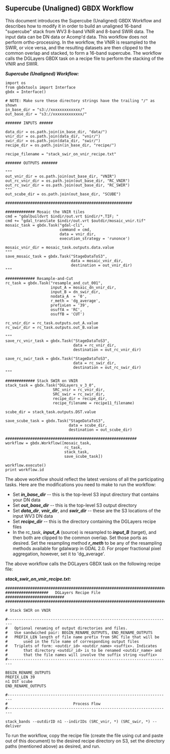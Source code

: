 ## Supercube (Unaligned) GBDX Workflow 

This document introduces the Supercube (Unaligned) GBDX Workflow and describes how to modify it in order to build an unaligned 16-band "supercube" stack from WV3 8-band VNIR and 8-band SWIR data. The input data can be DN data or Acomp'd data. This workflow does not perform ortho-processing. In the workflow, the VNIR is resampled to the SWIR, or vice versa, and the resulting datasets are then clipped to the common overlap and stacked, to form a 16-band supercube. The workflow calls the DGLayers GBDX task on a recipe file to perform the stacking of the VNIR and SWIR.

<!--
***************************************************************************
-->

**_Supercube (Unaligned) Workflow:_** 

```shell
import os
from gbdxtools import Interface
gbdx = Interface()

# NOTE: Make sure these directory strings have the trailing "/" as shown
in_base_dir = "s3://xxxxxxxxxxxxx/"
out_base_dir = "s3://xxxxxxxxxxxxx/"

####### INPUTS ######

data_dir = os.path.join(in_base_dir, "data/")
vnir_dir = os.path.join(data_dir, "vnir/")
swir_dir = os.path.join(data_dir, "swir/")
recipe_dir = os.path.join(in_base_dir, "recipe/")

recipe_filename = "stack_swir_on_vnir_recipe.txt"

####### OUTPUTS #######

"""
out_vnir_dir = os.path.join(out_base_dir, "VNIR")
out_rc_vnir_dir = os.path.join(out_base_dir, "RC_VNIR")
out_rc_swir_dir = os.path.join(out_base_dir, "RC_SWIR")
"""
out_scube_dir = os.path.join(out_base_dir, "SCUBE")

########################################################

############# Mosaic the VNIR tiles
cmd = "gdalbuildvrt $indir/out.vrt $indir/*.TIF; "
cmd += "gdal_translate $indir/out.vrt $outdir/mosaic_vnir.tif"
mosaic_task = gbdx.Task("gdal-cli",
                        command = cmd,
                        data = vnir_dir,
                        execution_strategy = 'runonce')

mosaic_vnir_dir = mosaic_task.outputs.data.value
"""
save_mosaic_task = gbdx.Task("StageDataToS3",
                             data = mosaic_vnir_dir,
                             destination = out_vnir_dir)
"""

############# Resample-and-Cut 
rc_task = gbdx.Task("resample_and_cut_001",
                    input_A = mosaic_dn_vnir_dir,
                    input_B = dn_swir_dir,
                    nodata_A  = '0',
                    r_meth = 'dg_average',
                    prefixLen = '39',
                    osuffA = 'RC',
                    osuffB = 'CUT')

rc_vnir_dir = rc_task.outputs.out_A.value
rc_swir_dir = rc_task.outputs.out_B.value

"""
save_rc_vnir_task = gbdx.Task("StageDataToS3",
                              data = rc_vnir_dir,
                              destination = out_rc_vnir_dir)

save_rc_swir_task = gbdx.Task("StageDataToS3",
                              data = rc_swir_dir,
                              destination = out_rc_swir_dir)
"""

############# Stack SWIR on VNIR
stack_task = gbdx.Task("DGLayers_v_3_0",
                     SRC_vnir = rc_vnir_dir,
                     SRC_swir = rc_swir_dir,
                     recipe_dir = recipe_dir,
                     recipe_filename = recipe11_filename)

scube_dir = stack_task.outputs.DST.value

save_scube_task = gbdx.Task("StageDataToS3",
                            data = scube_dir,
                            destination = out_scube_dir)

##########################################################
workflow = gbdx.Workflow([mosaic_task,
                          rc_task,
                          stack_task,
                          save_scube_task])

workflow.execute()
print workflow.id
```

<!--
***************************************************************************
-->

The above workflow should reflect the latest versions of all the participating tasks. 
Here are the modifications you need to make to run the workflow:
 
* Set **_in_base_dir_** -- this is the top-level S3 input directory that contains your DN data 
* Set **_out_base_dir_** -- this is the top-level S3 output directory
* Set **_data_dir_**, **_vnir_dir_**, and **_swir_dir_** -- these are the S3 locations of the input WV3 DN data 
* Set **_recipe_dir_** -- this is the directory containing the DGLayers recipe files
* In the rc_task, **_input_A_** (source) is resampled to **_input_B_** (target), and then both are clipped to the common overlap. Set those ports as desired. Set the resampling method **_r_meth_** to be any of the resampling methods available for gdalwarp in GDAL 2.0. For proper fractional pixel aggregation, however, set it to 'dg_average'.

<!--
***************************************************************************
-->

The above workflow calls the DGLayers GBDX task on the following recipe file:

**_stack_swir_on_vnir_recipe.txt:_**

```shell
#########################################################################
###################   DGLayers Recipe File    ##########################
#########################################################################

# Stack SWIR on VNIR

#------------------------------------------------------------------------
#	Optional renaming of output directories and files.
# 	Use sandwiched pair: BEGIN_RENAME_OUTPUTS, END_RENAME_OUTPUTS
#   PREFIX_LEN length of file name prefix from SRC file that will be 
#		used in the file name of corresponding output files
#   Triplets of form: <outdir_id> <outdir_name> <suffix>. Indicates 
#   	that directory <outdir_id> is to be renamed <outdir_name> and 
#		that the file names will involve the suffix string <suffix>
#------------------------------------------------------------------------

BEGIN_RENAME_OUTPUTS
PREFIX_LEN 39
n1 DST scube
END_RENAME_OUTPUTS

#------------------------------------------------------------------------
#                             Process Flow 
#------------------------------------------------------------------------

stack_bands --outdirID n1 --indirIDs (SRC_vnir, *) (SRC_swir, *) --deliver
```

<!--
***************************************************************************
-->

To run the workflow, copy the recipe file (create the file using cut and paste out of this document) to the desired recipe directory on S3, set the directory paths (mentioned above) as desired, and run. 




















